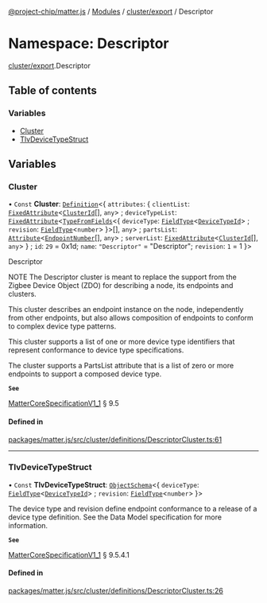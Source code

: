 [@project-chip/matter.js](../README.md) / [Modules](../modules.md) / [cluster/export](cluster_export.md) / Descriptor

# Namespace: Descriptor

[cluster/export](cluster_export.md).Descriptor

## Table of contents

### Variables

- [Cluster](cluster_export.Descriptor.md#cluster)
- [TlvDeviceTypeStruct](cluster_export.Descriptor.md#tlvdevicetypestruct)

## Variables

### Cluster

• `Const` **Cluster**: [`Definition`](cluster_export.ClusterFactory.md#definition)<{ `attributes`: { `clientList`: [`FixedAttribute`](cluster_export.md#fixedattribute)<[`ClusterId`](datatype_export.md#clusterid)[], `any`\> ; `deviceTypeList`: [`FixedAttribute`](cluster_export.md#fixedattribute)<[`TypeFromFields`](tlv_export.md#typefromfields)<{ `deviceType`: [`FieldType`](../interfaces/tlv_export.FieldType.md)<[`DeviceTypeId`](datatype_export.md#devicetypeid)\> ; `revision`: [`FieldType`](../interfaces/tlv_export.FieldType.md)<`number`\>  }\>[], `any`\> ; `partsList`: [`Attribute`](cluster_export.md#attribute)<[`EndpointNumber`](datatype_export.md#endpointnumber)[], `any`\> ; `serverList`: [`FixedAttribute`](cluster_export.md#fixedattribute)<[`ClusterId`](datatype_export.md#clusterid)[], `any`\>  } ; `id`: ``29`` = 0x1d; `name`: ``"Descriptor"`` = "Descriptor"; `revision`: ``1`` = 1 }\>

Descriptor

NOTE The Descriptor cluster is meant to replace the support from the Zigbee Device Object (ZDO) for describing a
node, its endpoints and clusters.

This cluster describes an endpoint instance on the node, independently from other endpoints, but also allows
composition of endpoints to conform to complex device type patterns.

This cluster supports a list of one or more device type identifiers that represent conformance to device type
specifications.

The cluster supports a PartsList attribute that is a list of zero or more endpoints to support a composed device
type.

**`See`**

[MatterCoreSpecificationV1_1](../interfaces/spec_export.MatterCoreSpecificationV1_1.md) § 9.5

#### Defined in

[packages/matter.js/src/cluster/definitions/DescriptorCluster.ts:61](https://github.com/project-chip/matter.js/blob/b7330d72/packages/matter.js/src/cluster/definitions/DescriptorCluster.ts#L61)

___

### TlvDeviceTypeStruct

• `Const` **TlvDeviceTypeStruct**: [`ObjectSchema`](../classes/tlv_export.ObjectSchema.md)<{ `deviceType`: [`FieldType`](../interfaces/tlv_export.FieldType.md)<[`DeviceTypeId`](datatype_export.md#devicetypeid)\> ; `revision`: [`FieldType`](../interfaces/tlv_export.FieldType.md)<`number`\>  }\>

The device type and revision define endpoint conformance to a release of a device type definition. See the Data
Model specification for more information.

**`See`**

[MatterCoreSpecificationV1_1](../interfaces/spec_export.MatterCoreSpecificationV1_1.md) § 9.5.4.1

#### Defined in

[packages/matter.js/src/cluster/definitions/DescriptorCluster.ts:26](https://github.com/project-chip/matter.js/blob/b7330d72/packages/matter.js/src/cluster/definitions/DescriptorCluster.ts#L26)
